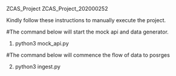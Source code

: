 ZCAS_Project
ZCAS_Project_202000252

Kindly follow these instructions to manually execute the project.

#The command below will start the mock api and data generator.

1. python3 mock_api.py

#The command below will commence the flow of data to posrges

2. python3 ingest.py
